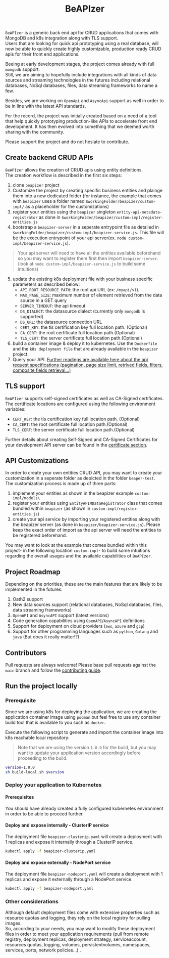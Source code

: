 <h1 align="center">BeAPIzer</h1>

<br>

`BeAPIzer` is a generic back end api for CRUD applications that comes with MongoDB and k8s integration along with TLS support.<br>
Users that are looking for quick api prototyping using a real database, will now be able to quickly create highly customizable, production ready CRUD apis for their front end applications.<br>

Beeing at early development stages, the project comes already with full `mongodb` support. <br>
Still, we are aiming to hopefully include integrations with all kinds of data sources and streaming technologies in the futures including relational databases, NoSql databases, files, data streaming frameworks to name a few.<br>

Besides, we are working on `OpenApi` and `AsyncApi` support as well in order to be in line with the latest API standards.<br>

For the record, the project was initially created based on a need of a tool that help quickly prototyping production-like APIs to accelerate front end development. It has then evolved into something that we deemed worth sharing with the community.<br>

Please support the project and do not hesiate to contribute. <br>

## Create backend CRUD APIs

`BeAPIzer` allows the creation of CRUD apis using entity definitions. <br>
The creation workflow is described in the first six steps:
1. clone `beapizer` project
2. Customize the project by creating specific business entities and plainge them into a new dedicated folder (for instance, the example that comes with `beapizer` uses a folder named `$workingFolder/beapizer/custom-impl/` as a placeholder for the customizations) 
3. register your entities using the `beapizer` singleton `entity-api-metadata-registrator` as done in `$workingFolder/beapizer/custom-impl/register-entities.js`
4. bootstrap a `beapizer-server` in a seperate entrypoint file as detailed in `$workingFolder/beapizer/custom-impl/beapizer-service.js`. This file will be the execution entrypoint of your api server(ex. `node custom-impl/beapizer-service.js`). 
> Your api server will need to have all the entities available beforehand so you may want to register them first then import `beapizer-server`. (look at `node custom-impl/beapizer-service.js` to build some intuitions)
5. update the existing k8s deployment file with your business specific parameters as described below:
    -   `API_ROOT_RESOURCE_PATH`: the root api URL (ex: `/myapi/v1`).
    -   `MAX_PAGE_SIZE`: maximum number of element retrieved from the data source in a GET query
    -   `SERVER_TIMEOUT`: the api timeout
    -   `DS_DIALECT`: the datasource dialect (currently only `mongodb` is supported)
    -   `DS_URL`: the datasource connection URL
    -   `CERT_KEY`: the tls certification key full location path. (Optional)
    -   `CA_CERT`: the root certificate full location path.(Optional)
    -   `TLS_CERT`: the server certificate full location path.(Optional)
6. build a container image & deploy it to kubernetes. Use the `Dockerfile` and the `k8s deployment file` that are already available in the `beapizer` project.
7. Query your API. [Further readings are available here about the api request specifications (pagination, page size limit, retrived fields, filters, composite fields retrieval...)](docs/beapizer-query-specification.md)

## TLS support
`BeAPIzer` supports self-signed certificates as well as CA-Signed certificates.<br>
The certificate locations are configured using the following environment variables:
-   `CERT_KEY`: the tls certification key full location path. (Optional)
-   `CA_CERT`: the root certificate full location path.(Optional)
-   `TLS_CERT`: the server certificate full location path.(Optional)

Further details about creating Self-Signed and CA-Signed Certificates for your development API server can be found in the [certificate section](docs/certificate-creation.md).


## API Customizations

In order to create your own entities CRUD API, you may want to create your customization in a seperate folder as depicted in the folder `beaper-test`.<br>
The customization process is made up of three parts:
1.  implement your entities as shown in the beapizer example `custom-impl/models\`
2.  register your entities using `EntityAPIMDataRegistrator` class that comes bundled within `beapizer` (as shown in `custom-impl/register-entities.js`)
3.  create your api service by importing your registered entities along with the beapizer server (as done in `beapizer/beapizer-service.js`). Please keep the exact order of import as the api server will need the entities to be registered beforehand.


You may want to look at the example that comes bundled within this project- in the following location `custom-impl`- to build some intuitions regarding the overall usages and the available capabilities of `BeAPIzer`. <br>

## Project Roadmap
Depending on the priorities, these are the main features that are likely to be implemented in the futures:
1. Oath2 support
2. New data sources support (relational databases, NoSql databases, files, data streaming frameworks)
3. `OpenAPI` and `AsyncAPI` support (latest versions)
4. Code generation capabilities using `OpenAPI`/`AsyncAPI` definitions
5. Support for deployment on cloud providers (`aws`, `azure` and `gcp`)
6. Support for other programming languages such as `python`, `Golang` and `java` (But does it really matter!?)

## Contributors

Pull requests are always welcome! Please base pull requests against the `main` branch and follow the [contributing guide](https://github.com/houcemlaw/beapizer/blob/main/CONTRIBUTING.md).

## Run the project locally

### Prerequisite

Since we are using k8s for deploying the application, we are creating the application container image using `podman` but feel free to use any container build tool that is available to you such as `docker`. <br>

Execute the following script to generate and import the container image into k8s reachable local repository:

> Note that we are using the version `1.0.0` for the build, but you may want to update your application version accordingly before proceeding to the build.

```sh
version=1.0.0
sh build-local.sh $version
```

### Deploy your application to Kubernetes

#### Prerequisites

You should have already created a fully configured kubernetes environment in order to be able to proceed further. <br>

#### Deploy and expose internally - ClusterIP service

The deployment file `beapizer-clusterip.yaml` will create a deployment with 1 replicas and expose it internally through a ClusterIP service.<br/>

```sh
kubectl apply -f beapizer-clusterip.yaml
```

#### Deploy and expose externally - NodePort service

The deployment file `beapizer-nodeport.yaml` will create a deployment with 1 replicas and expose it externally through a NodePort service.<br/>

```sh
kubectl apply -f beapizer-nodeport.yaml
```

### Other considerations

Although default deployment files come with extensive properties such as resource quotas and logging, they rely on the local registry for pulling images.<br>
So, according to your needs, you may want to modify these deployment files in order to meet your application requirements (pull from remote registry, deployment replicas, deployment strategy, serviceaccount, resources quotas, logging, volumes, persistentvolumes, namespaces, services, ports, network policies...) .<br>





